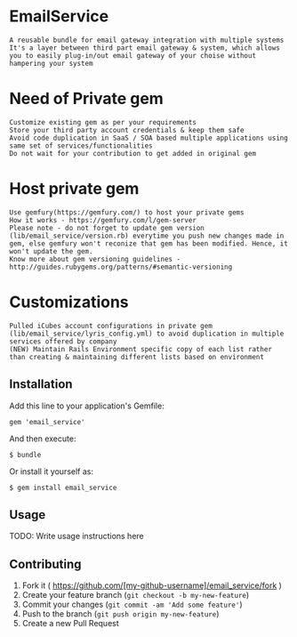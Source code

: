 # EmailService
    A reusable bundle for email gateway integration with multiple systems
    It's a layer between third part email gateway & system, which allows you to easily plug-in/out email gateway of your choise without hampering your system

# Need of Private gem
	Customize existing gem as per your requirements
	Store your third party account credentials & keep them safe 
	Avoid code duplication in SaaS / SOA based multiple applications using same set of services/functionalities 
	Do not wait for your contribution to get added in original gem 

# Host private gem
	Use gemfury(https://gemfury.com/) to host your private gems
	How it works - https://gemfury.com/l/gem-server
	Please note - do not forget to update gem version (lib/email_service/version.rb) everytime you push new changes made in gem, else gemfury won't reconize that gem has been modified. Hence, it won't update the gem.
	Know more about gem versioning guidelines - http://guides.rubygems.org/patterns/#semantic-versioning

# Customizations 
	Pulled iCubes account configurations in private gem (lib/email_service/lyris_config.yml) to avoid duplication in multiple services offered by company
	(NEW) Maintain Rails Environment specific copy of each list rather than creating & maintaining different lists based on environment

## Installation

Add this line to your application's Gemfile:

    gem 'email_service'

And then execute:

    $ bundle

Or install it yourself as:

    $ gem install email_service

## Usage

TODO: Write usage instructions here

## Contributing

1. Fork it ( https://github.com/[my-github-username]/email_service/fork )
2. Create your feature branch (`git checkout -b my-new-feature`)
3. Commit your changes (`git commit -am 'Add some feature'`)
4. Push to the branch (`git push origin my-new-feature`)
5. Create a new Pull Request

